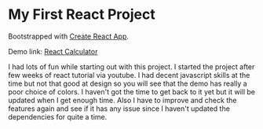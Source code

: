 # My First React Project
Bootstrapped with [Create React App](https://github.com/facebook/create-react-app).

Demo link: [React Calculator](https://dorji-tshering.github.io/React-Calculator/)

I had lots of fun while starting out with this project. I started the project after few weeks of react tutorial via youtube. I had decent javascript skills at the time but not that good at design so you will see that the demo has really a poor choice of colors. I haven't got the time to get back to it yet but it will be updated when I get enough time. Also I have to improve and check the features again and see if it has any issue since I haven't updated the dependencies for quite a time. 
